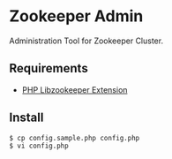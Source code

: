 Zookeeper Admin
====

Administration Tool for Zookeeper Cluster.

Requirements
----

* [PHP Libzookeeper Extension](https://github.com/Timandes/libzookeeper)

Install
----

    $ cp config.sample.php config.php
    $ vi config.php
